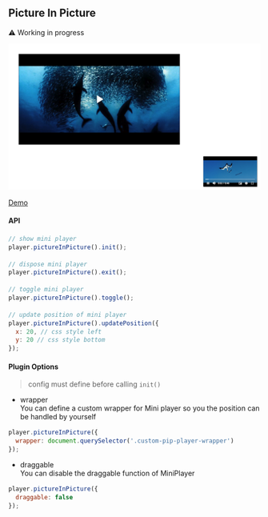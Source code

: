 ## Picture In Picture

:warning: Working in progress

<img src="../../screenshot/picture-in-picture.png">

[Demo](https://pong420.github.io/videojs-plus/examples/picture-in-picture.html)

#### API

```js
// show mini player
player.pictureInPicture().init();

// dispose mini player
player.pictureInPicture().exit();

// toggle mini player
player.pictureInPicture().toggle();

// update position of mini player
player.pictureInPicture().updatePosition({
  x: 20, // css style left
  y: 20 // css style bottom
});
```

#### Plugin Options

> config must define before calling `init()`

- wrapper<br>
  You can define a custom wrapper for Mini player so you the position can be handled by yourself

```js
player.pictureInPicture({
  wrapper: document.querySelector('.custom-pip-player-wrapper')
});
```

- draggable <br>
  You can disable the draggable function of MiniPlayer

```js
player.pictureInPicture({
  draggable: false
});
```
